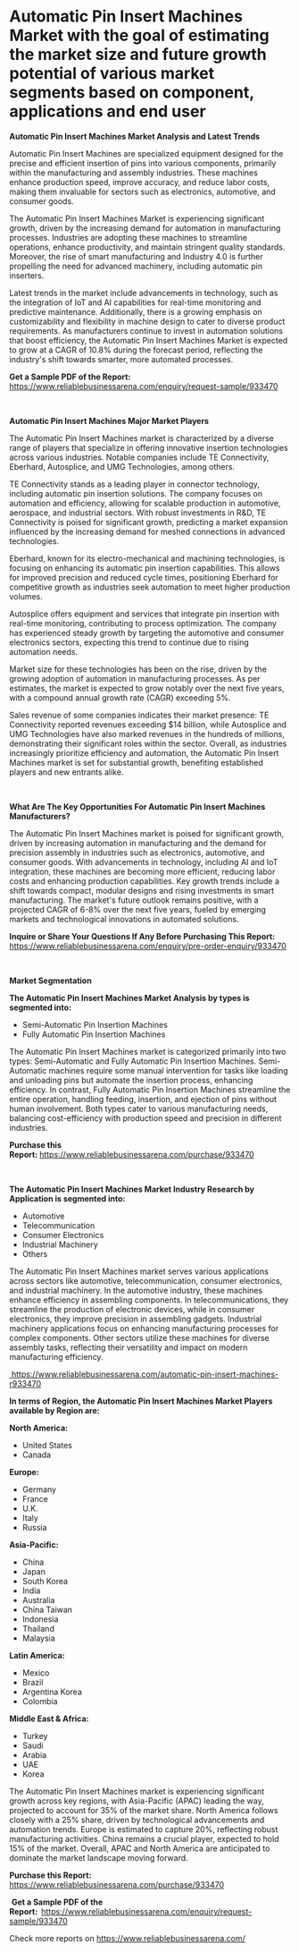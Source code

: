 <p><h1>Automatic Pin Insert Machines Market with the goal of estimating the market size and future growth potential of various market segments based on component, applications and end user</h1></p><p><strong>Automatic Pin Insert Machines Market Analysis and Latest Trends</strong></p>
<p><p>Automatic Pin Insert Machines are specialized equipment designed for the precise and efficient insertion of pins into various components, primarily within the manufacturing and assembly industries. These machines enhance production speed, improve accuracy, and reduce labor costs, making them invaluable for sectors such as electronics, automotive, and consumer goods.</p><p>The Automatic Pin Insert Machines Market is experiencing significant growth, driven by the increasing demand for automation in manufacturing processes. Industries are adopting these machines to streamline operations, enhance productivity, and maintain stringent quality standards. Moreover, the rise of smart manufacturing and Industry 4.0 is further propelling the need for advanced machinery, including automatic pin inserters.</p><p>Latest trends in the market include advancements in technology, such as the integration of IoT and AI capabilities for real-time monitoring and predictive maintenance. Additionally, there is a growing emphasis on customizability and flexibility in machine design to cater to diverse product requirements. As manufacturers continue to invest in automation solutions that boost efficiency, the Automatic Pin Insert Machines Market is expected to grow at a CAGR of 10.8% during the forecast period, reflecting the industry's shift towards smarter, more automated processes.</p></p>
<p><strong>Get a Sample PDF of the Report:&nbsp;</strong> <a href="https://www.reliablebusinessarena.com/enquiry/request-sample/933470?utm_campaign=2746&utm_medium=2&utm_source=Github&utm_content=ia&utm_term=06032025&utm_id=automatic-pin-insert-machines">https://www.reliablebusinessarena.com/enquiry/request-sample/933470</a></p>
<p>&nbsp;</p>
<p><strong>Automatic Pin Insert Machines Major Market Players</strong></p>
<p><p>The Automatic Pin Insert Machines market is characterized by a diverse range of players that specialize in offering innovative insertion technologies across various industries. Notable companies include TE Connectivity, Eberhard, Autosplice, and UMG Technologies, among others.</p><p>TE Connectivity stands as a leading player in connector technology, including automatic pin insertion solutions. The company focuses on automation and efficiency, allowing for scalable production in automotive, aerospace, and industrial sectors. With robust investments in R&D, TE Connectivity is poised for significant growth, predicting a market expansion influenced by the increasing demand for meshed connections in advanced technologies.</p><p>Eberhard, known for its electro-mechanical and machining technologies, is focusing on enhancing its automatic pin insertion capabilities. This allows for improved precision and reduced cycle times, positioning Eberhard for competitive growth as industries seek automation to meet higher production volumes.</p><p>Autosplice offers equipment and services that integrate pin insertion with real-time monitoring, contributing to process optimization. The company has experienced steady growth by targeting the automotive and consumer electronics sectors, expecting this trend to continue due to rising automation needs.</p><p>Market size for these technologies has been on the rise, driven by the growing adoption of automation in manufacturing processes. As per estimates, the market is expected to grow notably over the next five years, with a compound annual growth rate (CAGR) exceeding 5%.</p><p>Sales revenue of some companies indicates their market presence: TE Connectivity reported revenues exceeding $14 billion, while Autosplice and UMG Technologies have also marked revenues in the hundreds of millions, demonstrating their significant roles within the sector. Overall, as industries increasingly prioritize efficiency and automation, the Automatic Pin Insert Machines market is set for substantial growth, benefiting established players and new entrants alike.</p></p>
<p>&nbsp;</p>
<p><strong>What Are The Key Opportunities For Automatic Pin Insert Machines Manufacturers?</strong></p>
<p><p>The Automatic Pin Insert Machines market is poised for significant growth, driven by increasing automation in manufacturing and the demand for precision assembly in industries such as electronics, automotive, and consumer goods. With advancements in technology, including AI and IoT integration, these machines are becoming more efficient, reducing labor costs and enhancing production capabilities. Key growth trends include a shift towards compact, modular designs and rising investments in smart manufacturing. The market's future outlook remains positive, with a projected CAGR of 6-8% over the next five years, fueled by emerging markets and technological innovations in automated solutions.</p></p>
<p><strong>Inquire or Share Your Questions If Any Before Purchasing This Report:</strong> <a href="https://www.reliablebusinessarena.com/enquiry/pre-order-enquiry/933470?utm_campaign=2746&utm_medium=2&utm_source=Github&utm_content=ia&utm_term=06032025&utm_id=automatic-pin-insert-machines">https://www.reliablebusinessarena.com/enquiry/pre-order-enquiry/933470</a></p>
<p>&nbsp;</p>
<p><strong>Market Segmentation</strong></p>
<p><strong>The Automatic Pin Insert Machines Market Analysis by types is segmented into:</strong></p>
<p><ul><li>Semi-Automatic Pin Insertion Machines</li><li>Fully Automatic Pin Insertion Machines</li></ul></p>
<p><p>The Automatic Pin Insert Machines market is categorized primarily into two types: Semi-Automatic and Fully Automatic Pin Insertion Machines. Semi-Automatic machines require some manual intervention for tasks like loading and unloading pins but automate the insertion process, enhancing efficiency. In contrast, Fully Automatic Pin Insertion Machines streamline the entire operation, handling feeding, insertion, and ejection of pins without human involvement. Both types cater to various manufacturing needs, balancing cost-efficiency with production speed and precision in different industries.</p></p>
<p><strong>Purchase this Report:&nbsp;</strong><a href="https://www.reliablebusinessarena.com/purchase/933470?utm_campaign=2746&utm_medium=2&utm_source=Github&utm_content=ia&utm_term=06032025&utm_id=automatic-pin-insert-machines">https://www.reliablebusinessarena.com/purchase/933470</a></p>
<p>&nbsp;</p>
<p><strong>The Automatic Pin Insert Machines Market Industry Research by Application is segmented into:</strong></p>
<p><ul><li>Automotive</li><li>Telecommunication</li><li>Consumer Electronics</li><li>Industrial Machinery</li><li>Others</li></ul></p>
<p><p>The Automatic Pin Insert Machines market serves various applications across sectors like automotive, telecommunication, consumer electronics, and industrial machinery. In the automotive industry, these machines enhance efficiency in assembling components. In telecommunications, they streamline the production of electronic devices, while in consumer electronics, they improve precision in assembling gadgets. Industrial machinery applications focus on enhancing manufacturing processes for complex components. Other sectors utilize these machines for diverse assembly tasks, reflecting their versatility and impact on modern manufacturing efficiency.</p></p>
<p><a href="https://www.reliablebusinessarena.com/automatic-pin-insert-machines-r933470?utm_campaign=2746&utm_medium=2&utm_source=Github&utm_content=ia&utm_term=06032025&utm_id=automatic-pin-insert-machines">&nbsp;https://www.reliablebusinessarena.com/automatic-pin-insert-machines-r933470</a></p>
<p><strong>In terms of Region, the Automatic Pin Insert Machines Market Players available by Region are:</strong></p>
<p>
    <p> <strong> North America: </strong>
        <ul>
            <li>United States</li>
            <li>Canada</li>
        </ul>
        </p> 
    <p> <strong> Europe: </strong>
        <ul>
            <li>Germany</li>
            <li>France</li>
            <li>U.K.</li>
            <li>Italy</li>
            <li>Russia</li>
        </ul>
        </p> 
    <p> <strong> Asia-Pacific: </strong>
        <ul>
            <li>China</li>
            <li>Japan</li>
            <li>South Korea</li>
            <li>India</li>
            <li>Australia</li>
            <li>China Taiwan</li>
            <li>Indonesia</li>
            <li>Thailand</li>
            <li>Malaysia</li>
        </ul>
        </p> 
    <p> <strong> Latin America: </strong>
        <ul>
            <li>Mexico</li>
            <li>Brazil</li>
            <li>Argentina Korea</li>
            <li>Colombia</li>
        </ul>
        </p> 
    <p> <strong> Middle East & Africa: </strong>
        <ul>
            <li>Turkey</li>
            <li>Saudi</li>
            <li>Arabia</li>
            <li>UAE</li>
            <li>Korea</li>
        </ul>
    </p>
    </p>
<p><p>The Automatic Pin Insert Machines market is experiencing significant growth across key regions, with Asia-Pacific (APAC) leading the way, projected to account for 35% of the market share. North America follows closely with a 25% share, driven by technological advancements and automation trends. Europe is estimated to capture 20%, reflecting robust manufacturing activities. China remains a crucial player, expected to hold 15% of the market. Overall, APAC and North America are anticipated to dominate the market landscape moving forward.</p></p>
<p><strong>Purchase this Report: </strong><a href="https://www.reliablebusinessarena.com/purchase/933470?utm_campaign=2746&utm_medium=2&utm_source=Github&utm_content=ia&utm_term=06032025&utm_id=automatic-pin-insert-machines">https://www.reliablebusinessarena.com/purchase/933470</a></p>
<p>&nbsp;<strong>Get a Sample PDF of the Report:&nbsp;&nbsp;</strong><a href="https://www.reliablebusinessarena.com/enquiry/request-sample/933470?utm_campaign=2746&utm_medium=2&utm_source=Github&utm_content=ia&utm_term=06032025&utm_id=automatic-pin-insert-machines">https://www.reliablebusinessarena.com/enquiry/request-sample/933470</a></p>
<p><strong></strong></p>
<p>Check more reports on <a href="https://www.reliablebusinessarena.com/?utm_campaign=2746&utm_medium=2&utm_source=Github&utm_content=ia&utm_term=06032025&utm_id=automatic-pin-insert-machines">https://www.reliablebusinessarena.com/</a></p>